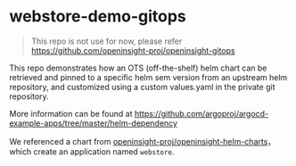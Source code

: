 # webstore-demo-gitops

> This repo is not use for now, please refer https://github.com/openinsight-proj/openinsight-gitops

This repo demonstrates how an OTS (off-the-shelf) helm chart can be retrieved and pinned to a specific helm sem version from an upstream helm repository, and customized using a custom values.yaml in the private git repository.

More information can be found at <https://github.com/argoproj/argocd-example-apps/tree/master/helm-dependency>

We referenced a chart from [openinsight-proj/openinsight-helm-charts](https://github.com/openinsight-proj/openinsight-helm-charts/tree/main/charts/opentelemetry-demo)，which create an application named `webstore`.
